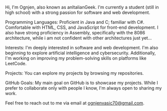 Hi, I'm Ognjen, also known as anItalianGeek. I'm currently a student (still in high school) with a strong passion for software and web development.

Programming Languages: Proficient in Java and C; familiar with C#. Comfortable with HTML, CSS, and JavaScript for front-end development. 
I also have strong proficiency in Assembly, specifically with the 8086 architecture, while i am not confident with other architectures just yet...

Interests: I'm deeply interested in software and web development. I'm also beginning to explore artificial intelligence and cybersecurity.
Additionally, I'm working on improving my problem-solving skills on platforms like LeetCode.

Projects: You can explore my projects by browsing my repositories.

GitHub Goals: My main goal on GitHub is to showcase my projects. While I prefer to collaborate only with people I know, I'm always open to sharing my work.

Feel free to reach out to me via email at ognjenvasic70@gmail.com.
